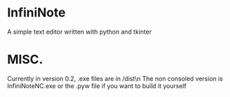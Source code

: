 # InfiniNote
A simple text editor written with python and tkinter
# MISC.
Currently in version 0.2, .exe files are in /dist\n
The non consoled version is InfiniNoteNC.exe or the .pyw file if you want to build it yourself
